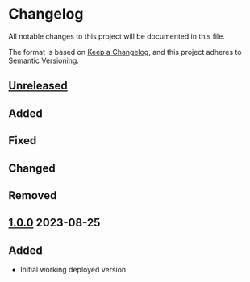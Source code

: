 # Changelog

All notable changes to this project will be documented in this file.

The format is based on [Keep a Changelog](https://keepachangelog.com/en/1.0.0/),
and this project adheres to [Semantic Versioning](https://semver.org/spec/v2.0.0.html).

## [Unreleased]

## Added

## Fixed

## Changed

## Removed

## [1.0.0] 2023-08-25

## Added

- Initial working deployed version

[unreleased]: https://github.com/naglissul/sci-dict-lt/compare/v1.0.0...HEAD

[1.0.0]: https://github.com/naglissul/sci-dict-lt/releases/tag/v1.0.0
